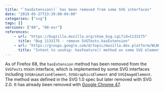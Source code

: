```yaml
---
title: "`hasExtension()` has been removed from some SVG interfaces"
date: "2019-05-27T23:39:00-04:00"
categories: ["svg"]
tags: []
versions: ["68", "68-esr"]
references:
    - url: "https://bugzilla.mozilla.org/show_bug.cgi?id=1133175"
      title: "Bug 1133175 - remove SVGTests.hasExtension"
    - url: "https://groups.google.com/d/topic/mozilla.dev.platform/WLNCdEM1x44/discussion"
      title: "Intent to unship: hasFeature() method on some SVG elements"
---
```

As of Firefox 68, the `hasExtension` method has been removed from the `SVGTests` mixin interface, which is implemented by some SVG interfaces including `SVGAnimationElement`, `SVGGraphicsElement` and `SVGImageElement`. The method was defined in the SVG 1.0 spec but later removed with SVG 2.0. It has already been removed with [Google Chrome 47](https://www.chromestatus.com/feature/5473526421127168).
